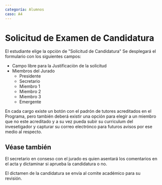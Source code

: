 ```yaml
---
categoría: Alumnos
caso: A4
---
```


# Solicitud de Examen de Candidatura

El estudiante elige la opciòn de "Solicitud de Candidatura"
Se desplegará el formulario con los siguientes campos:

- Campo libre para la Justificaciòn de la solicitud
- Miembros del Jurado
  - Presidente
  - Secretario
  - Miembro 1
  - Miembro 2
  - Miembro 3
  - Emergente
 
En cada cargo existe un botón con el padrón de tutores acreditados en el Programa, pero también deberá existir una opción 
para elegir a un miembro que no este acreditado y a su vez pueda subir su curriculum del invesetigador y capturar su correo electrónco para futuros avisos por ese medio al respecto. 

## Véase también

El secretario en conseso con el jurado es quien asentará los comentarios en el acta y dictaminar si aprueba la candidatura o no.

El dictamen de la candidatura se envía al comite académico para su revisión.

